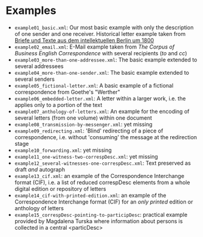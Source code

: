 Examples
========

* `example01_basic.xml`: Our most basic example with only the description of one sender and one receiver. Historical letter example taken from [Briefe und Texte aus dem intellektuellen Berlin um 1800](http://tei.ibi.hu-berlin.de/berliner-intellektuelle)
* `example02_email.xml`:  E-Mail example taken from _The Corpus of Business English Correspondence_ with several recipients (_to_ and _cc_)
* `example03_more-than-one-addressee.xml`: The basic example extended to several addressees
* `example04_more-than-one-sender.xml`: The basic example extended to several senders
* `example05_fictional-letter.xml`: A basic example of a fictional correspondence from Goethe's "Werther"
* `example06_embedded-letter.xml`: A letter within a larger work, i.e. the <correspDesc> applies only to a  portion of the text
* `example07_anthology-of-letters.xml`: An example for the encoding of several letters (from one volume) within one document 
* `example08_transmission-by-messenger.xml`: yet missing
* `example09_redirecting.xml`: 'Blind' redirecting of a piece of correspondence, i.e. without 'consuming' the message at the redirection stage
* `example10_forwarding.xml`: yet missing
* `example11_one-witness-two-correspDesc.xml`: yet missing
* `example12_several-witnesses-one-correspDesc.xml`: Text preserved as draft _and_  autograph
* `example13_cif.xml`: an example of the Correspondence Interchange format (CIF), i.e. a list of reduced correspDesc elements from a whole digital edition or repository of letters
* `example14_cif-with-printed-edition.xml`: an example of the Correspondence Interchange format (CIF) for an *only printed* edition or anthology of letters
* `example15_correspDesc-pointing-to-participDesc`: practical example provided by Magdalena Turska where information about persons is collected in a central &lt;particDesc&gt;
